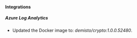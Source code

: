 #### Integrations
##### Azure Log Analytics
- Updated the Docker image to: *demisto/crypto:1.0.0.52480*.

